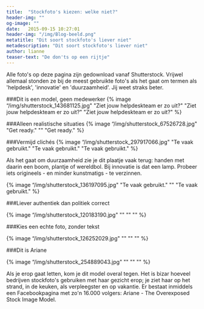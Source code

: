```yaml
---
title:  "Stockfoto's kiezen: welke niet?"
header-img: ""
og-image: ""
date:   2015-09-15 10:27:01
header-img: "/img/Blog-beeld.png"
metatitle: "Dit soort stockfoto's liever niet"
metadescription: "Dit soort stockfoto's liever niet"
author: lianne
teaser-text: "De don'ts op een rijtje"
---
```

Alle foto's op deze pagina zijn gedownload vanaf Shutterstock. Vrijwel allemaal stonden ze bij de meest gebruikte foto's als het gaat om termen als 'helpdesk', 'innovatie' en 'duurzaamheid'. Jij weet straks beter.

###Dit is een model, geen medewerker
{% image “/img/shutterstock_143681125.jpg" "Ziet jouw helpdeskteam er zo uit?" "Ziet jouw helpdeskteam er zo uit?" "Ziet jouw helpdeskteam er zo uit?" %}

###Alleen realistische situaties
{% image “/img/shutterstock_67526728.jpg" "Get ready." "" "Get ready." %}

###Vermijd clichés
{% image “/img/shutterstock_297917066.jpg" "Te vaak gebruikt." "Te vaak gebruikt." "Te vaak gebruikt." %}

Als het gaat om duurzaamheid zie je dit plaatje vaak terug: handen met daarin een boom, plantje of wereldbol. Bij innovatie is dat een lamp. Probeer iets origineels - en minder kunstmatigs - te verzinnen.

{% image “/img/shutterstock_136197095.jpg" "Te vaak gebruikt." "" "Te vaak gebruikt." %}

###Liever authentiek dan politiek correct

{% image “/img/shutterstock_120183190.jpg" "" "" "" %}

###Kies een echte foto, zonder tekst

{% image “/img/shutterstock_126252029.jpg" "" "" "" %}

###Dit is Ariane

{% image “/img/shutterstock_254889043.jpg" "" "" "" %}

Als je erop gaat letten, kom je dit model overal tegen. Het is bizar hoeveel bedrijven stockfoto's gebruiken met haar gezicht erop; je ziet haar op het strand, in de keuken, als verpleegster en op vakantie. Er bestaat inmiddels een Facebookpagina met zo'n 16.000 volgers: Ariane - The Overexposed Stock Image Model.
